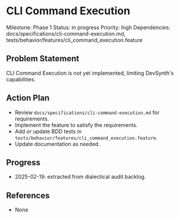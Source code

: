 # CLI Command Execution
Milestone: Phase 1
Status: in progress
Priority: high
Dependencies: docs/specifications/cli-command-execution.md, tests/behavior/features/cli_command_execution.feature

## Problem Statement
CLI Command Execution is not yet implemented, limiting DevSynth's capabilities.


## Action Plan
- Review `docs/specifications/cli-command-execution.md` for requirements.
- Implement the feature to satisfy the requirements.
- Add or update BDD tests in `tests/behavior/features/cli_command_execution.feature`.
- Update documentation as needed.

## Progress
- 2025-02-19: extracted from dialectical audit backlog.

## References
- None
